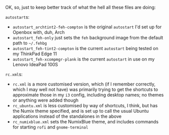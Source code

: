 OK, so, just to keep better track of what the hell all these files are doing:

`autostart`s:

* `autostart_archtint2-feh-compton` is the original `autostart` I'd set up for Openbox with, duh, Arch
* `autostart_feh-only` just sets the `feh` background image from the default path to `~/.fehbg`
* `autostart_feh-tint2-compton` is the current `autostart` being tested on my ThinkPad Edge 11
* `autostart_feh-xcompmgr-plank` is the current `autostart` in use on my Lenovo IdeaPad 100S

`rc.xml`s:

* `rc.xml` is a more customised version, which (if I remember correctly, which I may well not have) was primarily trying to get the shortcuts to approximate those in my `i3` config, including desktop names; no themes or anything were added though
* `rc_ubuntu.xml` is less customised by way of shortcuts, I think, but has the Numix theme specified, and is set up to call the usual Ubuntu applications instead of the standalones in the above
* `rc_numixblue.xml` sets the NumixBlue theme, and includes commands for starting `rofi` and `gnome-terminal`
